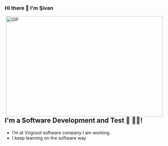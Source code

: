 ### Hi there 👋 I'm Şivan

<img align="right" alt="GIF" src="https://github.com/abhisheknaiidu/abhisheknaiidu/blob/master/code.gif?raw=true" width="500" height="320" />

## I'm a Software Development and Test  🚀 👨‍🎓!
- I’m at Virgosol software company I am working.
- I keep learning on the software way 



  
